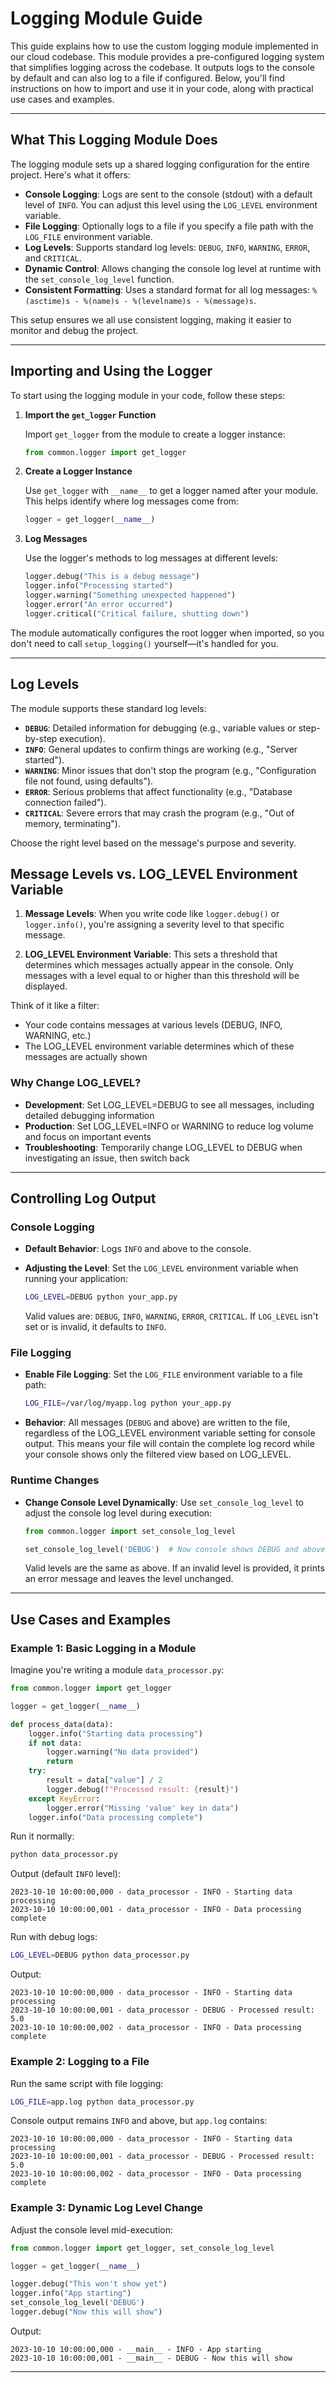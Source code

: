 # Logging Module Guide

This guide explains how to use the custom logging module implemented in our cloud codebase. This module provides a pre-configured logging system that simplifies logging across the codebase. It outputs logs to the console by default and can also log to a file if configured. Below, you'll find instructions on how to import and use it in your code, along with practical use cases and examples.

---

## What This Logging Module Does

The logging module sets up a shared logging configuration for the entire project. Here's what it offers:

- **Console Logging**: Logs are sent to the console (stdout) with a default level of `INFO`. You can adjust this level using the `LOG_LEVEL` environment variable.
- **File Logging**: Optionally logs to a file if you specify a file path with the `LOG_FILE` environment variable.
- **Log Levels**: Supports standard log levels: `DEBUG`, `INFO`, `WARNING`, `ERROR`, and `CRITICAL`.
- **Dynamic Control**: Allows changing the console log level at runtime with the `set_console_log_level` function.
- **Consistent Formatting**: Uses a standard format for all log messages: `%(asctime)s - %(name)s - %(levelname)s - %(message)s`.

This setup ensures we all use consistent logging, making it easier to monitor and debug the project.

---

## Importing and Using the Logger

To start using the logging module in your code, follow these steps:

1. **Import the `get_logger` Function**

   Import `get_logger` from the module to create a logger instance:

   ```python
   from common.logger import get_logger
   ```

2. **Create a Logger Instance**

   Use `get_logger` with `__name__` to get a logger named after your module. This helps identify where log messages come from:

   ```python
   logger = get_logger(__name__)
   ```

3. **Log Messages**

   Use the logger's methods to log messages at different levels:

   ```python
   logger.debug("This is a debug message")
   logger.info("Processing started")
   logger.warning("Something unexpected happened")
   logger.error("An error occurred")
   logger.critical("Critical failure, shutting down")
   ```

The module automatically configures the root logger when imported, so you don't need to call `setup_logging()` yourself—it's handled for you.

---

## Log Levels

The module supports these standard log levels:

- **`DEBUG`**: Detailed information for debugging (e.g., variable values or step-by-step execution).
- **`INFO`**: General updates to confirm things are working (e.g., "Server started").
- **`WARNING`**: Minor issues that don't stop the program (e.g., "Configuration file not found, using defaults").
- **`ERROR`**: Serious problems that affect functionality (e.g., "Database connection failed").
- **`CRITICAL`**: Severe errors that may crash the program (e.g., "Out of memory, terminating").

Choose the right level based on the message's purpose and severity.

## Message Levels vs. LOG_LEVEL Environment Variable

1. **Message Levels**: When you write code like `logger.debug()` or `logger.info()`, you're assigning a severity level to that specific message.

2. **LOG_LEVEL Environment Variable**: This sets a threshold that determines which messages actually appear in the console. Only messages with a level equal to or higher than this threshold will be displayed.

Think of it like a filter:
- Your code contains messages at various levels (DEBUG, INFO, WARNING, etc.)
- The LOG_LEVEL environment variable determines which of these messages are actually shown

### Why Change LOG_LEVEL?

- **Development**: Set LOG_LEVEL=DEBUG to see all messages, including detailed debugging information
- **Production**: Set LOG_LEVEL=INFO or WARNING to reduce log volume and focus on important events
- **Troubleshooting**: Temporarily change LOG_LEVEL to DEBUG when investigating an issue, then switch back

---

## Controlling Log Output

### Console Logging

- **Default Behavior**: Logs `INFO` and above to the console.
- **Adjusting the Level**: Set the `LOG_LEVEL` environment variable when running your application:

  ```bash
  LOG_LEVEL=DEBUG python your_app.py
  ```

  Valid values are: `DEBUG`, `INFO`, `WARNING`, `ERROR`, `CRITICAL`. If `LOG_LEVEL` isn't set or is invalid, it defaults to `INFO`.

### File Logging

- **Enable File Logging**: Set the `LOG_FILE` environment variable to a file path:

  ```bash
  LOG_FILE=/var/log/myapp.log python your_app.py
  ```

- **Behavior**: All messages (`DEBUG` and above) are written to the file, regardless of the LOG_LEVEL environment variable setting for console output. This means your file will contain the complete log record while your console shows only the filtered view based on LOG_LEVEL.

### Runtime Changes

- **Change Console Level Dynamically**: Use `set_console_log_level` to adjust the console log level during execution:

  ```python
  from common.logger import set_console_log_level

  set_console_log_level('DEBUG')  # Now console shows DEBUG and above
  ```

  Valid levels are the same as above. If an invalid level is provided, it prints an error message and leaves the level unchanged.

---

## Use Cases and Examples

### Example 1: Basic Logging in a Module

Imagine you're writing a module `data_processor.py`:

```python
from common.logger import get_logger

logger = get_logger(__name__)

def process_data(data):
    logger.info("Starting data processing")
    if not data:
        logger.warning("No data provided")
        return
    try:
        result = data["value"] / 2
        logger.debug(f"Processed result: {result}")
    except KeyError:
        logger.error("Missing 'value' key in data")
    logger.info("Data processing complete")
```

Run it normally:

```bash
python data_processor.py
```

Output (default `INFO` level):
```
2023-10-10 10:00:00,000 - data_processor - INFO - Starting data processing
2023-10-10 10:00:00,001 - data_processor - INFO - Data processing complete
```

Run with debug logs:

```bash
LOG_LEVEL=DEBUG python data_processor.py
```

Output:
```
2023-10-10 10:00:00,000 - data_processor - INFO - Starting data processing
2023-10-10 10:00:00,001 - data_processor - DEBUG - Processed result: 5.0
2023-10-10 10:00:00,002 - data_processor - INFO - Data processing complete
```

### Example 2: Logging to a File

Run the same script with file logging:

```bash
LOG_FILE=app.log python data_processor.py
```

Console output remains `INFO` and above, but `app.log` contains:
```
2023-10-10 10:00:00,000 - data_processor - INFO - Starting data processing
2023-10-10 10:00:00,001 - data_processor - DEBUG - Processed result: 5.0
2023-10-10 10:00:00,002 - data_processor - INFO - Data processing complete
```

### Example 3: Dynamic Log Level Change

Adjust the console level mid-execution:

```python
from common.logger import get_logger, set_console_log_level

logger = get_logger(__name__)

logger.debug("This won't show yet")
logger.info("App starting")
set_console_log_level('DEBUG')
logger.debug("Now this will show")
```

Output:
```
2023-10-10 10:00:00,000 - __main__ - INFO - App starting
2023-10-10 10:00:00,001 - __main__ - DEBUG - Now this will show
```

---